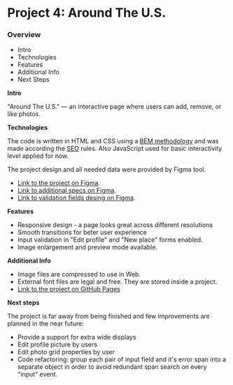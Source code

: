 # Project 4: Around The U.S.

### Overview

- Intro
- Technologies
- Features
- Additional Info
- Next Steps

**Intro**

"Around The U.S." — an interactive page where users can add, remove, or like photos.

**Technologies**

The code is written in HTML and CSS using a [BEM methodology][bemmeth] and was made according the [SEO][seo] rules. Also JavaScript used for basic interactivity level applied for now.

The project design and all needed data were provided by Figma tool.

- [Link to the project on Figma][figma1].
- [Link to additional specs on Figma][figma2].
- [Link to validation fields desing on Figma][figma3].

**Features**

- Responsive design - a page looks great across different resolutions
- Smooth transitions for beter user experience
- Input validation in "Edit profile" and "New place" forms enabled.
- Image enlargement and preview mode available.

**Additional Info**

- Image files are compressed to use in Web.
- External font files are legal and free. They are stored inside a project.
- [Link to the project on GitHub Pages][gitpages]

**Next steps**

The project is far away from being finished and few improvements are planned in the near future:

- Provide a support for extra wide displays
- Edit profile picture by users
- Edit photo grid properties by user
- Code refactoring: group each pair of input field and it's error span into a separate object in order to avoid redundant span search on every "input" event.

[bemmeth]: https://en.bem.info/
[seo]: https://developers.google.com/search/docs/beginner/seo-starter-guide
[figma1]: https://www.figma.com/file/SurN1jaeEQIhuZEDMhmWWf/Sprint-4-Around-The-U.S.-desktop-mobile?node-id=0%3A1
[figma2]: https://www.figma.com/file/m79HxYeZpOXRw0Tz2eZGOV/Sprint-5%3A-Around-The-U.S.-%7C-desktop-%2B-mobile?node-id=1%3A2
[figma3]: https://www.figma.com/file/sybbAgQkPobLG3wFzcrGVr/Sprint-6_-Around-The-U.S.?node-id=0%3A73
[gitpages]: https://sashadar.github.io/web_project_4/

